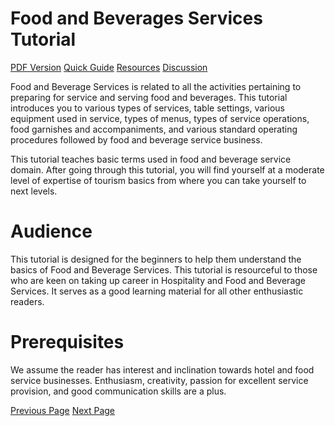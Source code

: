 # Food and Beverages Services Tutorial
[PDF Version](../food_and_beverage_services/food_and_beverage_services_pdf_version.md)
[Quick Guide](../food_and_beverage_services/food_and_beverage_services_quick_guide.md)
[Resources](../food_and_beverage_services/food_and_beverage_services_useful_resources.md)
[Discussion](../food_and_beverage_services/food_and_beverage_services_discussion.md)

Food and Beverage Services is related to all the activities pertaining to preparing for service and serving food and beverages. This tutorial introduces you to various types of services, table settings, various equipment used in service, types of menus, types of service operations, food garnishes and accompaniments, and various standard operating procedures followed by food and beverage service business.

This tutorial teaches basic terms used in food and beverage service domain. After going through this tutorial, you will find yourself at a moderate level of expertise of tourism basics from where you can take yourself to next levels.

# Audience
This tutorial is designed for the beginners to help them understand the basics of Food and Beverage Services. This tutorial is resourceful to those who are keen on taking up career in Hospitality and Food and Beverage Services. It serves as a good learning material for all other enthusiastic readers.

# Prerequisites
We assume the reader has interest and inclination towards hotel and food service businesses. Enthusiasm, creativity, passion for excellent service provision, and good communication skills are a plus.


[Previous Page](../food_and_beverage_services/index.md) [Next Page](../food_and_beverage_services/food_and_beverage_services_basics.md) 
